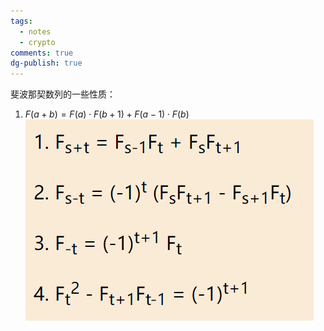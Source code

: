 ```yaml
---
tags:
  - notes
  - crypto
comments: true
dg-publish: true
---
```


斐波那契数列的一些性质：

1. $F(a+b)=F(a)⋅F(b+1)+F(a−1)⋅F(b)$
 ![](attachments/fibonacci.png)